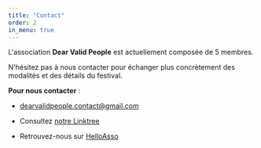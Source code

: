 ```yaml
---
title: "Contact"
order: 2
in_menu: true
---
```

L'association **Dear Valid People** est actuellement composée de 5 membres.

N'hésitez pas à nous contacter pour échanger plus concrètement des modalités et des détails du festival.

**Pour nous contacter** : 
- [dearvalidpeople.contact@gmail.com](mailto:dearvalidpeople.contact@gmail.com) 

- Consultez [notre Linktree](https://linktr.ee/dearvalidpeople?utm_source=linktree_profile_share&ltsid=4c81f79d-d832-46ea-88d9-20712db35b84)

- Retrouvez-nous sur [HelloAsso](https://www.helloasso.com/associations/dear-valid-people) 